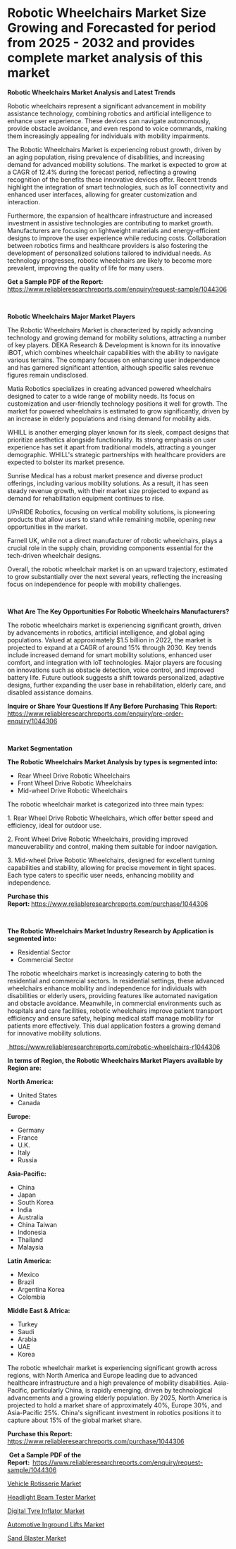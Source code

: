 <p><h1>Robotic Wheelchairs Market Size Growing and Forecasted for period from 2025 - 2032 and provides complete market analysis of this market</h1></p><p><strong>Robotic Wheelchairs Market Analysis and Latest Trends</strong></p>
<p><p>Robotic wheelchairs represent a significant advancement in mobility assistance technology, combining robotics and artificial intelligence to enhance user experience. These devices can navigate autonomously, provide obstacle avoidance, and even respond to voice commands, making them increasingly appealing for individuals with mobility impairments.</p><p>The Robotic Wheelchairs Market is experiencing robust growth, driven by an aging population, rising prevalence of disabilities, and increasing demand for advanced mobility solutions. The market is expected to grow at a CAGR of 12.4% during the forecast period, reflecting a growing recognition of the benefits these innovative devices offer. Recent trends highlight the integration of smart technologies, such as IoT connectivity and enhanced user interfaces, allowing for greater customization and interaction.</p><p>Furthermore, the expansion of healthcare infrastructure and increased investment in assistive technologies are contributing to market growth. Manufacturers are focusing on lightweight materials and energy-efficient designs to improve the user experience while reducing costs. Collaboration between robotics firms and healthcare providers is also fostering the development of personalized solutions tailored to individual needs. As technology progresses, robotic wheelchairs are likely to become more prevalent, improving the quality of life for many users.</p></p>
<p><strong>Get a Sample PDF of the Report:&nbsp;</strong> <a href="https://www.reliableresearchreports.com/enquiry/request-sample/1044306?utm_campaign=40&utm_medium=2&utm_source=Github&utm_content=ia&utm_term=09042025&utm_id=robotic-wheelchairs">https://www.reliableresearchreports.com/enquiry/request-sample/1044306</a></p>
<p>&nbsp;</p>
<p><strong>Robotic Wheelchairs Major Market Players</strong></p>
<p><p>The Robotic Wheelchairs Market is characterized by rapidly advancing technology and growing demand for mobility solutions, attracting a number of key players. DEKA Research & Development is known for its innovative iBOT, which combines wheelchair capabilities with the ability to navigate various terrains. The company focuses on enhancing user independence and has garnered significant attention, although specific sales revenue figures remain undisclosed.</p><p>Matia Robotics specializes in creating advanced powered wheelchairs designed to cater to a wide range of mobility needs. Its focus on customization and user-friendly technology positions it well for growth. The market for powered wheelchairs is estimated to grow significantly, driven by an increase in elderly populations and rising demand for mobility aids. </p><p>WHILL is another emerging player known for its sleek, compact designs that prioritize aesthetics alongside functionality. Its strong emphasis on user experience has set it apart from traditional models, attracting a younger demographic. WHILL's strategic partnerships with healthcare providers are expected to bolster its market presence.</p><p>Sunrise Medical has a robust market presence and diverse product offerings, including various mobility solutions. As a result, it has seen steady revenue growth, with their market size projected to expand as demand for rehabilitation equipment continues to rise.</p><p>UPnRIDE Robotics, focusing on vertical mobility solutions, is pioneering products that allow users to stand while remaining mobile, opening new opportunities in the market.</p><p>Farnell UK, while not a direct manufacturer of robotic wheelchairs, plays a crucial role in the supply chain, providing components essential for the tech-driven wheelchair designs.</p><p>Overall, the robotic wheelchair market is on an upward trajectory, estimated to grow substantially over the next several years, reflecting the increasing focus on independence for people with mobility challenges.</p></p>
<p>&nbsp;</p>
<p><strong>What Are The Key Opportunities For Robotic Wheelchairs Manufacturers?</strong></p>
<p><p>The robotic wheelchairs market is experiencing significant growth, driven by advancements in robotics, artificial intelligence, and global aging populations. Valued at approximately $1.5 billion in 2022, the market is projected to expand at a CAGR of around 15% through 2030. Key trends include increased demand for smart mobility solutions, enhanced user comfort, and integration with IoT technologies. Major players are focusing on innovations such as obstacle detection, voice control, and improved battery life. Future outlook suggests a shift towards personalized, adaptive designs, further expanding the user base in rehabilitation, elderly care, and disabled assistance domains.</p></p>
<p><strong>Inquire or Share Your Questions If Any Before Purchasing This Report:</strong> <a href="https://www.reliableresearchreports.com/enquiry/pre-order-enquiry/1044306?utm_campaign=40&utm_medium=2&utm_source=Github&utm_content=ia&utm_term=09042025&utm_id=robotic-wheelchairs">https://www.reliableresearchreports.com/enquiry/pre-order-enquiry/1044306</a></p>
<p>&nbsp;</p>
<p><strong>Market Segmentation</strong></p>
<p><strong>The Robotic Wheelchairs Market Analysis by types is segmented into:</strong></p>
<p><ul><li>Rear Wheel Drive Robotic Wheelchairs</li><li>Front Wheel Drive Robotic Wheelchairs</li><li>Mid-wheel Drive Robotic Wheelchairs</li></ul></p>
<p><p>The robotic wheelchair market is categorized into three main types: </p><p>1. Rear Wheel Drive Robotic Wheelchairs, which offer better speed and efficiency, ideal for outdoor use. </p><p>2. Front Wheel Drive Robotic Wheelchairs, providing improved maneuverability and control, making them suitable for indoor navigation. </p><p>3. Mid-wheel Drive Robotic Wheelchairs, designed for excellent turning capabilities and stability, allowing for precise movement in tight spaces. Each type caters to specific user needs, enhancing mobility and independence.</p></p>
<p><strong>Purchase this Report:&nbsp;</strong><a href="https://www.reliableresearchreports.com/purchase/1044306?utm_campaign=40&utm_medium=2&utm_source=Github&utm_content=ia&utm_term=09042025&utm_id=robotic-wheelchairs">https://www.reliableresearchreports.com/purchase/1044306</a></p>
<p>&nbsp;</p>
<p><strong>The Robotic Wheelchairs Market Industry Research by Application is segmented into:</strong></p>
<p><ul><li>Residential Sector</li><li>Commercial Sector</li></ul></p>
<p><p>The robotic wheelchairs market is increasingly catering to both the residential and commercial sectors. In residential settings, these advanced wheelchairs enhance mobility and independence for individuals with disabilities or elderly users, providing features like automated navigation and obstacle avoidance. Meanwhile, in commercial environments such as hospitals and care facilities, robotic wheelchairs improve patient transport efficiency and ensure safety, helping medical staff manage mobility for patients more effectively. This dual application fosters a growing demand for innovative mobility solutions.</p></p>
<p><a href="https://www.reliableresearchreports.com/robotic-wheelchairs-r1044306?utm_campaign=40&utm_medium=2&utm_source=Github&utm_content=ia&utm_term=09042025&utm_id=robotic-wheelchairs">&nbsp;https://www.reliableresearchreports.com/robotic-wheelchairs-r1044306</a></p>
<p><strong>In terms of Region, the Robotic Wheelchairs Market Players available by Region are:</strong></p>
<p>
    <p> <strong> North America: </strong>
        <ul>
            <li>United States</li>
            <li>Canada</li>
        </ul>
        </p> 
    <p> <strong> Europe: </strong>
        <ul>
            <li>Germany</li>
            <li>France</li>
            <li>U.K.</li>
            <li>Italy</li>
            <li>Russia</li>
        </ul>
        </p> 
    <p> <strong> Asia-Pacific: </strong>
        <ul>
            <li>China</li>
            <li>Japan</li>
            <li>South Korea</li>
            <li>India</li>
            <li>Australia</li>
            <li>China Taiwan</li>
            <li>Indonesia</li>
            <li>Thailand</li>
            <li>Malaysia</li>
        </ul>
        </p> 
    <p> <strong> Latin America: </strong>
        <ul>
            <li>Mexico</li>
            <li>Brazil</li>
            <li>Argentina Korea</li>
            <li>Colombia</li>
        </ul>
        </p> 
    <p> <strong> Middle East & Africa: </strong>
        <ul>
            <li>Turkey</li>
            <li>Saudi</li>
            <li>Arabia</li>
            <li>UAE</li>
            <li>Korea</li>
        </ul>
    </p>
    </p>
<p><p>The robotic wheelchair market is experiencing significant growth across regions, with North America and Europe leading due to advanced healthcare infrastructure and a high prevalence of mobility disabilities. Asia-Pacific, particularly China, is rapidly emerging, driven by technological advancements and a growing elderly population. By 2025, North America is projected to hold a market share of approximately 40%, Europe 30%, and Asia-Pacific 25%. China's significant investment in robotics positions it to capture about 15% of the global market share.</p></p>
<p><strong>Purchase this Report: </strong><a href="https://www.reliableresearchreports.com/purchase/1044306?utm_campaign=40&utm_medium=2&utm_source=Github&utm_content=ia&utm_term=09042025&utm_id=robotic-wheelchairs">https://www.reliableresearchreports.com/purchase/1044306</a></p>
<p>&nbsp;<strong>Get a Sample PDF of the Report:&nbsp;&nbsp;</strong><a href="https://www.reliableresearchreports.com/enquiry/request-sample/1044306?utm_campaign=40&utm_medium=2&utm_source=Github&utm_content=ia&utm_term=09042025&utm_id=robotic-wheelchairs">https://www.reliableresearchreports.com/enquiry/request-sample/1044306</a></p>
<p><strong></strong></p>
<p><p><a href="https://github.com/muoioconzej8/Market-Research-Report-List-1/blob/main/vehicle-rotisserie-market.md?utm_campaign=40&utm_medium=2&utm_source=Github&utm_content=ia&utm_term=09042025&utm_id=robotic-wheelchairs">Vehicle Rotisserie Market</a></p><p><a href="https://github.com/cordaysamaya/Market-Research-Report-List-1/blob/main/headlight-beam-tester-market.md?utm_campaign=40&utm_medium=2&utm_source=Github&utm_content=ia&utm_term=09042025&utm_id=robotic-wheelchairs">Headlight Beam Tester Market</a></p><p><a href="https://github.com/obajimlaweh59/Market-Research-Report-List-1/blob/main/digital-tyre-inflator-market.md?utm_campaign=40&utm_medium=2&utm_source=Github&utm_content=ia&utm_term=09042025&utm_id=robotic-wheelchairs">Digital Tyre Inflator Market</a></p><p><a href="https://github.com/rvadencho/Market-Research-Report-List-1/blob/main/automotive-inground-lifts-market.md?utm_campaign=40&utm_medium=2&utm_source=Github&utm_content=ia&utm_term=09042025&utm_id=robotic-wheelchairs">Automotive Inground Lifts Market</a></p><p><a href="https://github.com/botocniveda/Market-Research-Report-List-1/blob/main/sand-blaster-market.md?utm_campaign=40&utm_medium=2&utm_source=Github&utm_content=ia&utm_term=09042025&utm_id=robotic-wheelchairs">Sand Blaster Market</a></p></p>